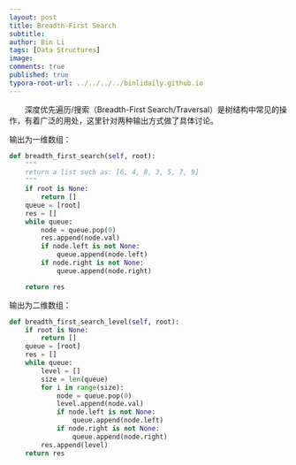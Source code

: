 ```yaml
---
layout: post
title: Breadth-First Search
subtitle:
author: Bin Li
tags: [Data Structures]
image: 
comments: true
published: true
typora-root-url: ../../../../binlidaily.github.io
---
```


　　深度优先遍历/搜索（Breadth-First Search/Traversal）是树结构中常见的操作，有着广泛的用处，这里针对两种输出方式做了具体讨论。

输出为一维数组：
```python
def breadth_first_search(self, root):
	"""
	return a list such as: [6, 4, 8, 3, 5, 7, 9]
	"""
	if root is None:
		return []
	queue = [root]
	res = []
	while queue:
		node = queue.pop(0)
		res.append(node.val)
		if node.left is not None:
			queue.append(node.left)
		if node.right is not None:
			queue.append(node.right)

	return res
```

输出为二维数组：
```python
def breadth_first_search_level(self, root):
	if root is None:
		return []
	queue = [root]
	res = []
	while queue:
		level = []
		size = len(queue)
		for i in range(size):
			node = queue.pop(0)
			level.append(node.val)
			if node.left is not None:
				queue.append(node.left)
			if node.right is not None:
				queue.append(node.right)
		res.append(level)
	return res
```